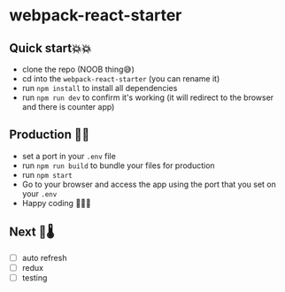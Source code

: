 # webpack-react-starter

## Quick start💥💥

- clone the repo (NOOB thing😅)
- cd into the `webpack-react-starter` (you can rename it)
- run `npm install` to install all dependencies
- run `npm run dev` to confirm it's working (it will redirect to the browser and there is counter app)
## Production 🚀🚀
- set a port in your `.env` file
- run `npm run build` to bundle your files for production
- run `npm start`
- Go to your browser and access the app using the port that you set on your `.env`
- Happy coding 🎉🎉🎊

## Next 🧪🌡
- [ ] auto refresh
- [ ] redux
- [ ] testing
